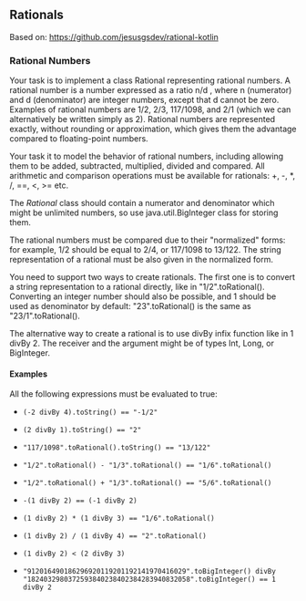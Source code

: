 ## Rationals

Based on: https://github.com/jesusgsdev/rational-kotlin

### Rational Numbers

Your task is to implement a class Rational representing rational numbers. A rational number is a number expressed as a ratio n/d , where n (numerator) and d (denominator) are integer numbers, except that d cannot be zero. Examples of rational numbers are 1/2, 2/3, 117/1098, and 2/1 (which we can alternatively be written simply as 2). Rational numbers are represented exactly, without rounding or approximation, which gives them the advantage compared to floating-point numbers.


Your task it to model the behavior of rational numbers, including allowing them to be added, subtracted, multiplied, divided and compared. All arithmetic and comparison operations must be available for rationals: +, -, *, /, ==, <, >= etc.


The *Rational* class should contain a numerator and denominator which might be unlimited numbers, so use java.util.BigInteger class for storing them.


The rational numbers must be compared due to their "normalized" forms: for example, 1/2 should be equal to 2/4, or 117/1098 to 13/122. The string representation of a rational must be also given in the normalized form.


You need to support two ways to create rationals. The first one is to convert a string representation to a rational directly, like in "1/2".toRational(). Converting an integer number should also be possible, and 1 should be used as denominator by default: "23".toRational() is the same as "23/1".toRational().


The alternative way to create a rational is to use divBy infix function like in 1 divBy 2. The receiver and the argument might be of types Int, Long, or BigInteger.

#### Examples

All the following expressions must be evaluated to true:

- `(-2 divBy 4).toString() == "-1/2"`
- `(2 divBy 1).toString() == "2"`
- `"117/1098".toRational().toString() == "13/122"`

- `"1/2".toRational() - "1/3".toRational() == "1/6".toRational()`
- `"1/2".toRational() + "1/3".toRational() == "5/6".toRational()`

- `-(1 divBy 2) == (-1 divBy 2)`

- `(1 divBy 2) * (1 divBy 3) == "1/6".toRational()`
- `(1 divBy 2) / (1 divBy 4) == "2".toRational()`

- `(1 divBy 2) < (2 divBy 3)`

- `"912016490186296920119201192141970416029".toBigInteger() divBy
  "1824032980372593840238402384283940832058".toBigInteger() == 1 divBy 2`